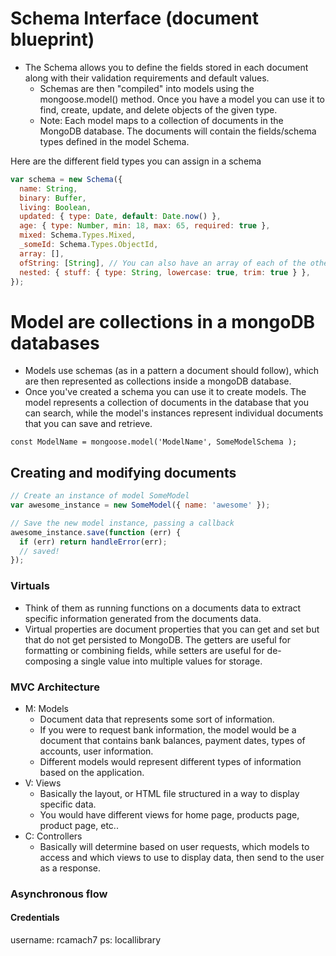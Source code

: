 # Schema Interface (document blueprint)

- The Schema allows you to define the fields stored in each document along with their validation requirements and default values.
  - Schemas are then "compiled" into models using the mongoose.model() method. Once you have a model you can use it to find, create, update, and delete objects of the given type.
  - Note: Each model maps to a collection of documents in the MongoDB database. The documents will contain the fields/schema types defined in the model Schema.

Here are the different field types you can assign in a schema

```js
var schema = new Schema({
  name: String,
  binary: Buffer,
  living: Boolean,
  updated: { type: Date, default: Date.now() },
  age: { type: Number, min: 18, max: 65, required: true },
  mixed: Schema.Types.Mixed,
  _someId: Schema.Types.ObjectId,
  array: [],
  ofString: [String], // You can also have an array of each of the other types too.
  nested: { stuff: { type: String, lowercase: true, trim: true } },
});
```

# Model are collections in a mongoDB databases

- Models use schemas (as in a pattern a document should follow), which are then represented as collections inside a mongoDB database.
- Once you've created a schema you can use it to create models. The model represents a collection of documents in the database that you can search, while the model's instances represent individual documents that you can save and retrieve.

`const ModelName = mongoose.model('ModelName', SomeModelSchema );`

## Creating and modifying documents

```js
// Create an instance of model SomeModel
var awesome_instance = new SomeModel({ name: 'awesome' });

// Save the new model instance, passing a callback
awesome_instance.save(function (err) {
  if (err) return handleError(err);
  // saved!
});
```

### Virtuals

- Think of them as running functions on a documents data to extract specific information generated from the documents data.
- Virtual properties are document properties that you can get and set but that do not get persisted to MongoDB. The getters are useful for formatting or combining fields, while setters are useful for de-composing a single value into multiple values for storage.

### MVC Architecture

- M: Models
  - Document data that represents some sort of information.
  - If you were to request bank information, the model would be a document that contains bank balances, payment dates, types of accounts, user information.
  - Different models would represent different types of information based on the application.
- V: Views
  - Basically the layout, or HTML file structured in a way to display specific data.
  - You would have different views for home page, products page, product page, etc..
- C: Controllers
  - Basically will determine based on user requests, which models to access and which views to use to display data, then send to the user as a response.

### Asynchronous flow

#### Credentials

username: rcamach7
ps: locallibrary
